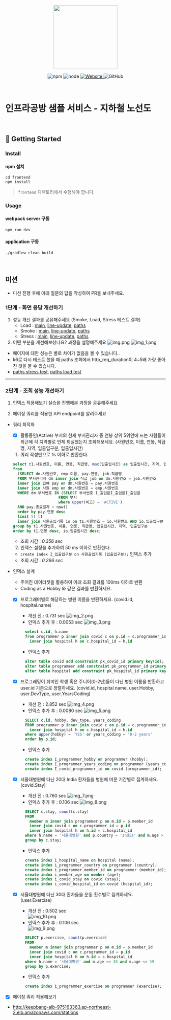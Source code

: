 <p align="center">
    <img width="200px;" src="https://raw.githubusercontent.com/woowacourse/atdd-subway-admin-frontend/master/images/main_logo.png"/>
</p>
<p align="center">
  <img alt="npm" src="https://img.shields.io/badge/npm-%3E%3D%205.5.0-blue">
  <img alt="node" src="https://img.shields.io/badge/node-%3E%3D%209.3.0-blue">
  <a href="https://edu.nextstep.camp/c/R89PYi5H" alt="nextstep atdd">
    <img alt="Website" src="https://img.shields.io/website?url=https%3A%2F%2Fedu.nextstep.camp%2Fc%2FR89PYi5H">
  </a>
  <img alt="GitHub" src="https://img.shields.io/github/license/next-step/atdd-subway-service">
</p>

<br>

# 인프라공방 샘플 서비스 - 지하철 노선도

<br>

## 🚀 Getting Started

### Install
#### npm 설치
```
cd frontend
npm install
```
> `frontend` 디렉토리에서 수행해야 합니다.

### Usage
#### webpack server 구동
```
npm run dev
```
#### application 구동
```
./gradlew clean build
```
<br>

## 미션

* 미션 진행 후에 아래 질문의 답을 작성하여 PR을 보내주세요.

### 1단계 - 화면 응답 개선하기
1. 성능 개선 결과를 공유해주세요 (Smoke, Load, Stress 테스트 결과)
   - Load : [main](/k6/main/load_main_result.md), [line-update](/k6/line-update/load_update_result.md), [paths](/k6/path/load_path_result.md)
   - Smoke : [main](/k6/main/smoke_main_result.md), [line-update](/k6/line-update/smoke_update_result.md), [paths](/k6/path/smoke_path_result.md)
   - Stress : [main](/k6/main/stress_main_result.md), [line-update](/k6/line-update/stress_update_result.md), [paths](/k6/path/stress_path_result.md)
2. 어떤 부분을 개선해보셨나요? 과정을 설명해주세요
![img.png](img.png)
![img_1.png](img_1.png)
- 페이지에 대한 성능은 별로 차이가 없음을 볼 수 있습니다..
- k6로 다시 테스트 했을 때 paths 조회에서 http_req_duration이 4~5배 가량 좋아진 것을 볼 수 있습니다.
- [paths stress test](/k6/path/stress_path_result.md), [paths load test](/k6/path/load_path_result.md)
---

### 2단계 - 조회 성능 개선하기
1. 인덱스 적용해보기 실습을 진행해본 과정을 공유해주세요

2. 페이징 쿼리를 적용한 API endpoint를 알려주세요

- 쿼리 최적화
  - [X] 활동중인(Active) 부서의 현재 부서관리자 중 연봉 상위 5위안에 드는 사람들이 최근에 각 지역별로 언제 퇴실했는지 조회해보세요.
  (사원번호, 이름, 연봉, 직급명, 지역, 입출입구분, 입출입시간)
  1. 쿼리 작성만으로 1s 이하로 반환한다.
    ```sql
    select t1.사원번호, 이름, 연봉, 직급명, max(입출입시간) as 입출입시간, 지역, 입출입구분
    from
      (SELECT dm.사원번호, emp.이름, pay.연봉, job.직급명
      FROM 부서관리자 dm inner join 직급 job on dm.사원번호 = job.사원번호
      inner join 급여 pay on dm.사원번호 = pay.사원번호
      inner join 사원 emp on dm.사원번호 = emp.사원번호
      WHERE dm.부서번호 IN (SELECT 부서번호 I_출입문I_출입문I_출입문
                        FROM 부서
                        where upper(비고) = 'ACTIVE')
      AND pay.종료일자 > now()
      order by pay.연봉 desc
      limit 5) t1
      inner join 사원출입기록 io on t1.사원번호 = io.사원번호 AND io.입출입구분 = 'O'
    group by t1.사원번호, 이름, 연봉, 직급명, 입출입시간, 지역, 입출입구분
    order by t1.연봉 desc, io.입출입시간 desc;
    ```
    - 조회 시간 : *0.356 sec*
  2. 인덱스 설정을 추가하여 50 ms 이하로 반환한다.
    - `create index I_입출입구분 on 사원출입기록 (입출입구분);` 인덱스 추가
    - 조회 시간 : *0.266 sec*
  
- 인덱스 설계
  - 주어진 데이터셋을 활용하여 아래 조회 결과를 100ms 이하로 반환
  - Coding as a Hobby 와 같은 결과를 반환하세요.
  - [X] 프로그래머별로 해당하는 병원 이름을 반환하세요. (covid.id, hospital.name)
    - 개선 전 : 0.731 sec
    ![img_2.png](result/img_2.png)
    - 인덱스 추가 후 : 0.0053 sec
    ![img_3.png](result/img_3.png)
    ```sql
      select c.id, h.name
      from programmer p inner join covid c on p.id = c.programmer_id
        inner join hospital h on c.hospital_id = h.id
    ```
    - 인덱스 추가
    ```sql
      alter table covid add constraint pk_covid_id primary key(id);
      alter table programmer add constraint pk_programmer_id primary key(id);
      alter table hospital add constraint pk_hospital_id primary key(id);
    ```
  - [X] 프로그래밍이 취미인 학생 혹은 주니어(0-2년)들이 다닌 병원 이름을 반환하고 user.id 기준으로 정렬하세요. (covid.id, hospital.name, user.Hobby, user.DevType, user.YearsCoding)
    - 개선 전 : 2.852 sec
    ![img_4.png](result/img_4.png)
    - 인덱스 추가 후 : 0.0080 sec
    ![img_5.png](result/img_5.png)
    ```sql
      SELECT c.id, hobby, dev_type, years_coding 
      FROM programmer p inner join covid c on p.id = c.programmer_id
        inner join hospital h on c.hospital_id = h.id
      where upper(hobby) = 'YES' or years_coding = '0-2 years'
      order by p.id;
    ```
    - 인덱스 추가
    ```sql
      create index I_programmer_hobby on programmer (hobby);
      create index I_programmer_years_coding on programmer (years_coding);
      create index I_covid_programmer_id on covid (programmer_id);
    ```
  - [X] 서울대병원에 다닌 20대 India 환자들을 병원에 머문 기간별로 집계하세요. (covid.Stay)
    - 개선 전 : 0.760 sec 
    ![img_7.png](result/img_7.png)
    - 인덱스 추가 후 : 0.106 sec 
    ![img_8.png](result/img_8.png)
    ```sql
      SELECT c.stay, count(c.stay)
      FROM
        member m inner join programmer p on m.id = p.member_id
        inner join covid c on c.programmer_id = p.id
        inner join hospital h on h.id = c.hospital_id
      where h.name = '서울대병원' and p.country = 'India' and m.age > 19 and m.age < 30
      group by c.stay;
    ```
    - 인덱스 추가
    ```sql
      create index i_hospital_name on hospital (name);
      create index i_programmer_country on programmer (country);
      create index i_programmer_member_id on programmer (member_id);
      create index i_member_age on member (age);
      create index i_covid_stay on covid (stay);
      create index i_covid_hospital_id on covid (hospital_id);
    ```
  - [X] 서울대병원에 다닌 30대 환자들을 운동 횟수별로 집계하세요. (user.Exercise)
    - 개선 전 : 0.502 sec <br>
    ![img_10.png](result/img_10.png)
    - 인덱스 추가 후 : 0.106 sec <br/>
    ![img_9.png](result/img_9.png)

    ```sql
      SELECT p.exercise, count(p.exercise)
      FROM
        member m inner join programmer p on m.id = p.member_id
        inner join covid c on c.programmer_id = p.id
        inner join hospital h on h.id = c.hospital_id
      where h.name = '서울대병원' and m.age >= 30 and m.age <= 39
      group by p.exercise;
    ```
    - 인덱스 추가
    ```sql
      create index i_programmer_exercise on programmer (exercise);
    ```
- [X] 페이징 쿼리 적용해보기
- http://keepbang-alb-975163363.ap-northeast-2.elb.amazonaws.com/stations
